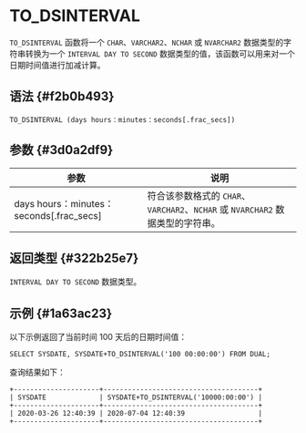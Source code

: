 TO_DSINTERVAL 
==================================



`TO_DSINTERVAL` 函数将一个 `CHAR`、`VARCHAR2`、`NCHAR` 或 `NVARCHAR2` 数据类型的字符串转换为一个 `INTERVAL DAY TO SECOND` 数据类型的值，该函数可以用来对一个日期时间值进行加减计算。

语法 {#f2b0b493}
--------------

    TO_DSINTERVAL (days hours：minutes：seconds[.frac_secs])



参数 {#3d0a2df9}
--------------



|                    参数                    |                             说明                             |
|------------------------------------------|------------------------------------------------------------|
| days hours：minutes：seconds\[.frac_secs\] | 符合该参数格式的 `CHAR`、`VARCHAR2`、`NCHAR` 或 `NVARCHAR2` 数据类型的字符串。 |



返回类型 {#322b25e7}
----------------

`INTERVAL DAY TO SECOND` 数据类型。

示例 {#1a63ac23}
--------------

以下示例返回了当前时间 100 天后的日期时间值：

    SELECT SYSDATE, SYSDATE+TO_DSINTERVAL('100 00:00:00') FROM DUAL;



查询结果如下：

    +---------------------+--------------------------------------+
    | SYSDATE             | SYSDATE+TO_DSINTERVAL('10000:00:00') |
    +---------------------+--------------------------------------+
    | 2020-03-26 12:40:39 | 2020-07-04 12:40:39                  |
    +---------------------+--------------------------------------+



